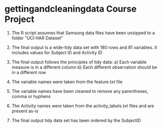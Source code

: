 # gettingandcleaningdata Course Project

1. The R script assumes that Samsung data files have been unzipped to a folder "UCI HAR Dataset"

2. The final output is a wide-tidy data set with 180 rows and 81 variables. It includes values for Subject ID and Activity ID

3. The final output follows the principles of tidy data:
  a) Each variable measure is in a different column
  b) Each different observation should be in a different row
  
4. The variable names were taken from the feature.txt file

5. The variable names have been cleaned to remove any parentheses, comma or hyphens

6. The Activity names were taken from the activity_labels.txt files and are present as-is

7. The final output tidy data set has been ordered by the SubjectID

  

